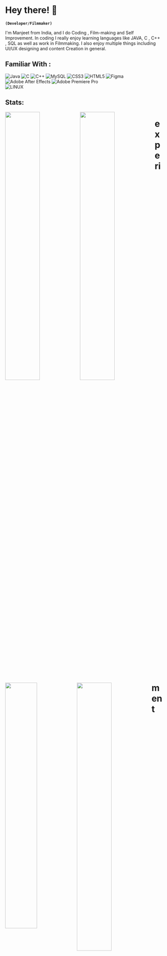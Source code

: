 # Hey there! 👋
**`(Developer/Filmmaker)`**

I'm Manjeet from India, and I do Coding , Film-making and Self Improvement. In coding I really enjoy learning languages like JAVA, C , C++ , SQL as well as work in Filmmaking. I also enjoy  multiple things including UI/UX designing and content Creation in general. 


## Familiar With :
![Java](https://img.shields.io/badge/java-%23ED8B00.svg?style=for-the-badge&logo=java&logoColor=white) 
![C](https://img.shields.io/badge/c-%2300599C.svg?style=for-the-badge&logo=c&logoColor=white) 
![C++](https://img.shields.io/badge/c++-%2300599C.svg?style=for-the-badge&logo=c%2B%2B&logoColor=white)
![MySQL](https://img.shields.io/badge/mysql-%2300f.svg?style=for-the-badge&logo=mysql&logoColor=white)
![CSS3](https://img.shields.io/badge/css3-%231572B6.svg?style=for-the-badge&logo=css3&logoColor=white) 
![HTML5](https://img.shields.io/badge/html5-%23E34F26.svg?style=for-the-badge&logo=html5&logoColor=white) 
![Figma](https://img.shields.io/badge/figma-%23F24E1E.svg?style=for-the-badge&logo=figma&logoColor=white) 
![Adobe After Effects](https://img.shields.io/badge/Adobe%20After%20Effects-9999FF.svg?style=for-the-badge&logo=Adobe%20After%20Effects&logoColor=white) 
![Adobe Premiere Pro](https://img.shields.io/badge/Adobe%20Premiere%20Pro-9999FF.svg?style=for-the-badge&logo=Adobe%20Premiere%20Pro&logoColor=white) 	
![LINUX](https://img.shields.io/badge/Linux-FCC624?style=for-the-badge&logo=linux&logoColor=black)


## Stats:
<img align="left" width="47%" src="https://github-readme-stats.vercel.app/api?username=manjeetio&theme=dark&hide_border=true&include_all_commits=true&count_private=true"/>

<img align="left" width="47%" src="https://github-contributor-stats.vercel.app/api?username=manjeetio&limit=5&theme=dark&hide_border=true&combine_all_yearly_contributions=true"/>

<img align="left" width="45%" src= "https://github-readme-stats.vercel.app/api/top-langs/?username=manjeetio&theme=dark&hide_border=true&include_all_commits=true&count_private=true&layout=compact"/>

<img align="left" width="47%" src="https://github-readme-streak-stats.herokuapp.com/?user=manjeetio&theme=dark&hide_border=true"/>

# experiment

<div style="display: flex; flex-wrap: wrap; justify-content: space-between; padding: 20px;">
  <div style="width: 48%;">
    <img style="width: 100%; display: block;" src="https://github-readme-stats.vercel.app/api?username=your-username&theme=dark&hide_border=true&include_all_commits=true&count_private=true" alt="GitHub stats">
  </div>
  <div style="width: 48%;">
    <img style="width: 100%; display: block;" src="https://github-readme-streak-stats.herokuapp.com/?user=your-username&theme=dark&hide_border=true" alt="GitHub streak">
  </div>
  <div style="width: 100%; margin-top: 20px;">
    <img style="width: 100%; display: block;" src="https://github-readme-stats.vercel.app/api/top-langs/?username=your-username&theme=dark&hide_border=true&include_all_commits=true&count_private=true&layout=compact" alt="Most used languages">
  </div>
</div>










